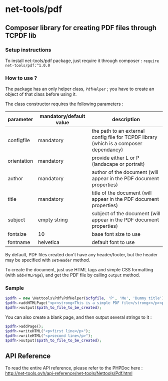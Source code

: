 # net-tools/pdf


## Composer library for creating PDF files through TCPDF lib

### Setup instructions 

To install net-tools/pdf package, just require it through composer : `require net-tools/pdf:^1.0.0`


### How to use ?

The package has an only helper class, `PdfHelper` ; you have to create an object of that class before using it.

The class constructor requires the following parameters :

parameter   |  mandatory/default value | description
------------|--------------------------|---------------
configfile  | mandatory                | the path to an external config file for TCPDF library (which is a composer dependancy)
orientation | mandatory                | provide either L or P (landscape or portrait)
author      | mandatory                | author of the document (will appear in the PDF document properties)
title       | mandatory                | title of the document (will appear in the PDF document properties)
subject     | empty string             | subject of the document (will appear in the PDF document properties)
fontsize    | 10                       | base font size to use
fontname    | helvetica                | default font to use

By default, PDF files created don't have any header/footer, but the header may be specified with `setHeader` method.

To create the document, just use HTML tags and simple CSS formatting (with `addHTMLPage`), and get the PDF file by calling `output` method.


### Sample 

```php
$pdfh = new \Nettools\Pdf\PdfHelper($cfgfile, 'P', 'Me', 'Dummy title');
$pdfh->addHTMLPage("<p><strong>This is a simple PDF file</strong></p><p>with two lines. First is bold, the second is in normal print.</p>");
$pdfh->output($path_to_file_to_be_created);
```

You can also create a blank page, and then output several strings to it :
```php
$pdfh->addPage();
$pdfh->writeHTML("<p>first line</p>");
$pdfh->writeHTML("<p>second line</p>");
$pdfh->output($path_to_file_to_be_created);
```


## API Reference

To read the entire API reference, please refer to the PHPDoc here : 
http://net-tools.ovh/api-reference/net-tools/Nettools/Pdf.html
